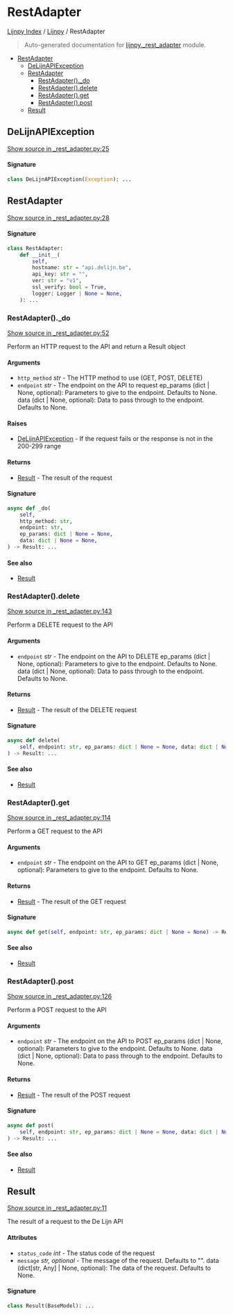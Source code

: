 # RestAdapter

[Lijnpy Index](../README.md#lijnpy-index) / [Lijnpy](./index.md#lijnpy) / RestAdapter

> Auto-generated documentation for [lijnpy._rest_adapter](https://github.com/IliasIB/lijnpy/blob/main/lijnpy/_rest_adapter.py) module.

- [RestAdapter](#restadapter)
  - [DeLijnAPIException](#delijnapiexception)
  - [RestAdapter](#restadapter-1)
    - [RestAdapter()._do](#restadapter()_do)
    - [RestAdapter().delete](#restadapter()delete)
    - [RestAdapter().get](#restadapter()get)
    - [RestAdapter().post](#restadapter()post)
  - [Result](#result)

## DeLijnAPIException

[Show source in _rest_adapter.py:25](https://github.com/IliasIB/lijnpy/blob/main/lijnpy/_rest_adapter.py#L25)

#### Signature

```python
class DeLijnAPIException(Exception): ...
```



## RestAdapter

[Show source in _rest_adapter.py:28](https://github.com/IliasIB/lijnpy/blob/main/lijnpy/_rest_adapter.py#L28)

#### Signature

```python
class RestAdapter:
    def __init__(
        self,
        hostname: str = "api.delijn.be",
        api_key: str = "",
        ver: str = "v1",
        ssl_verify: bool = True,
        logger: Logger | None = None,
    ): ...
```

### RestAdapter()._do

[Show source in _rest_adapter.py:52](https://github.com/IliasIB/lijnpy/blob/main/lijnpy/_rest_adapter.py#L52)

Perform an HTTP request to the API and return a Result object

#### Arguments

- `http_method` *str* - The HTTP method to use (GET, POST, DELETE)
- `endpoint` *str* - The endpoint on the API to request
ep_params (dict | None, optional): Parameters to give to the endpoint. Defaults to None.
data (dict | None, optional): Data to pass through to the endpoint. Defaults to None.

#### Raises

- [DeLijnAPIException](#delijnapiexception) - If the request fails or the response is not in the 200-299 range

#### Returns

- [Result](#result) - The result of the request

#### Signature

```python
async def _do(
    self,
    http_method: str,
    endpoint: str,
    ep_params: dict | None = None,
    data: dict | None = None,
) -> Result: ...
```

#### See also

- [Result](#result)

### RestAdapter().delete

[Show source in _rest_adapter.py:143](https://github.com/IliasIB/lijnpy/blob/main/lijnpy/_rest_adapter.py#L143)

Perform a DELETE request to the API

#### Arguments

- `endpoint` *str* - The endpoint on the API to DELETE
ep_params (dict | None, optional): Parameters to give to the endpoint. Defaults to None.
data (dict | None, optional): Data to pass through to the endpoint. Defaults to None.

#### Returns

- [Result](#result) - The result of the DELETE request

#### Signature

```python
async def delete(
    self, endpoint: str, ep_params: dict | None = None, data: dict | None = None
) -> Result: ...
```

#### See also

- [Result](#result)

### RestAdapter().get

[Show source in _rest_adapter.py:114](https://github.com/IliasIB/lijnpy/blob/main/lijnpy/_rest_adapter.py#L114)

Perform a GET request to the API

#### Arguments

- `endpoint` *str* - The endpoint on the API to GET
ep_params (dict | None, optional): Parameters to give to the endpoint. Defaults to None.

#### Returns

- [Result](#result) - The result of the GET request

#### Signature

```python
async def get(self, endpoint: str, ep_params: dict | None = None) -> Result: ...
```

#### See also

- [Result](#result)

### RestAdapter().post

[Show source in _rest_adapter.py:126](https://github.com/IliasIB/lijnpy/blob/main/lijnpy/_rest_adapter.py#L126)

Perform a POST request to the API

#### Arguments

- `endpoint` *str* - The endpoint on the API to POST
ep_params (dict | None, optional): Parameters to give to the endpoint. Defaults to None.
data (dict | None, optional): Data to pass through to the endpoint. Defaults to None.

#### Returns

- [Result](#result) - The result of the POST request

#### Signature

```python
async def post(
    self, endpoint: str, ep_params: dict | None = None, data: dict | None = None
) -> Result: ...
```

#### See also

- [Result](#result)



## Result

[Show source in _rest_adapter.py:11](https://github.com/IliasIB/lijnpy/blob/main/lijnpy/_rest_adapter.py#L11)

The result of a request to the De Lijn API

#### Attributes

- `status_code` *int* - The status code of the request
- `message` *str, optional* - The message of the request. Defaults to "".
data (dict[str, Any] | None, optional): The data of the request. Defaults to None.

#### Signature

```python
class Result(BaseModel): ...
```